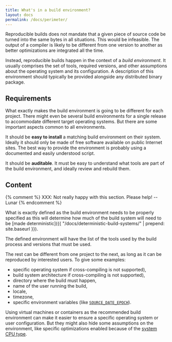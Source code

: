 ```yaml
---
title: What's in a build environment?
layout: docs
permalink: /docs/perimeter/
---
```


Reproducible builds does not mandate that a given piece of source code
be turned into the same bytes in all situations. This would be
infeasible. The output of a compiler is likely to be different from one
version to another as better optimizations are integrated all the time.

Instead, reproducible builds happen in the context of a *build
environment*. It usually comprises the set of tools, required versions,
and other assumptions about the operating system and its configuration.
A description of this environment should typically be provided alongside
any distributed binary package.

Requirements
------------

What exactly makes the build environment is going to be different for
each project. There might even be several build environments for a
single release to accommodate different target operating systems.
But there are some important aspects common to all environments.

It should be **easy to install** a matching build environment on their
system. Ideally it should only be made of free software available on
public Internet sites. The best way to provide the environment is
probably using a documented and easily understood script.

It should be **auditable**. It must be easy to understand what tools
are part of the build environment, and ideally review and rebuild them.

Content
-------

{% comment %}
XXX: Not really happy with this section. Please help!
-- Lunar
{% endcomment %}

What is exactly defined as the build environment needs to be properly
specified as this will determine how much of the build system will need
to be [made deterministic]({{ "/docs/deterministic-build-systems/" |
prepend: site.baseurl }}).

The defined environment will have the list of the tools used by the
build process and versions that must be used.

The rest can be different from one project to the next, as long as it
can be reproduced by interested users. To give some examples:

 * specific operating system if cross-compiling is not supported),
 * build system architecture if cross-compiling is not supported),
 * directory where the build must happen,
 * name of the user running the build,
 * locale,
 * timezone,
 * specific environment variables (like
   [`SOURCE_DATE_EPOCH`](https://reproducible-builds.org/specs/source-date-epoch/)).

Using virtual machines or containers as the recommended build
environment can make it easier to ensure a specific operating system or
user configuration. But they might also hide some assumptions on the
environment, like specific optimizations enabled because of the [system
CPU type](https://trac.torproject.org/projects/tor/ticket/12238#comment:4).
